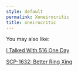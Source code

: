 ```yaml
---
style: default
permalink: Xoneirocritic
title: oneirocritic
---
```

You may also like:

[I Talked With 516 One Day](http://scp-wiki.net/talked-with-516)

[SCP-1632: Better Ring Xing](http://scp-wiki.net/scp-1632)
